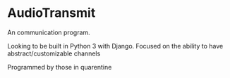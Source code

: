 # AudioTransmit
An communication program.

Looking to be built in Python 3 with Django.
Focused on the ability to have abstract/customizable channels

Programmed by those in quarentine
